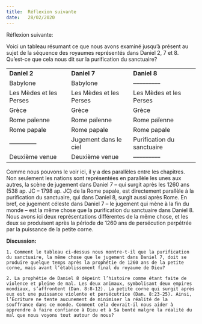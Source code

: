 ```yaml
---
title:  Réflexion suivante
date:   28/02/2020
---
```


Réflexion suivante:

Voici un tableau résumant ce que nous avons examiné jusqu’à présent au sujet de la séquence des royaumes représentés dans Daniel 2, 7 et 8. Qu’est-ce que cela nous dit sur la purification du sanctuaire?

| | | |
| --- | --- | --- |
| **Daniel 2** | **Daniel 7** | **Daniel 8** |
| Babylone | Babylone | ––––––––– |
| Les Mèdes et les Perses | Les Mèdes et les Perses | Les Mèdes et les Perses |
| Grèce | Grèce | Grèce |
| Rome païenne | Rome païenne | Rome païenne |
| Rome papale | Rome papale | Rome papale |
| ––––––––– | Jugement dans le ciel | Purification du sanctuaire |
| Deuxième venue | Deuxième venue | ––––––––– |
Comme nous pouvons le voir ici, il y a des parallèles entre les chapitres. Non seulement les nations sont représentées en parallèle les unes aux autres, la scène de jugement dans Daniel 7 – qui surgit après les 1260 ans (538 ap. JC – 1798 ap. JC) de la Rome papale, est directement parallèle à la purification du sanctuaire, qui dans Daniel 8, surgit aussi après Rome. En bref, ce jugement céleste dans Daniel 7 – le jugement qui mène à la fin du monde – est la même chose que la purification du sanctuaire dans Daniel 8. Nous avons ici deux représentations différentes de la même chose, et les deux se produisent après la période de 1260 ans de persécution perpétrée par la puissance de la petite corne.

**Discussion:**

`1. Comment le tableau ci-dessus nous montre-t-il que la purification du sanctuaire, la même chose que le jugement dans Daniel 7, doit se produire quelque temps après la prophétie de 1260 ans de la petite corne, mais avant l’établissement final du royaume de Dieu?`

`2. La prophétie de Daniel 8 dépeint l’histoire comme étant faite de violence et pleine de mal. Les deux animaux, symbolisant deux empires mondiaux, s’affrontent (Dan. 8:8-12). La petite corne qui surgit après eux est une puissance violente et persécutrice (Dan. 8:23-25). Ainsi, l’Écriture ne tente aucunement de minimiser la réalité de la souffrance dans ce monde. Comment cela devrait-il nous aider à apprendre à faire confiance à Dieu et à Sa bonté malgré la réalité du mal que nous voyons tout autour de nous?`
